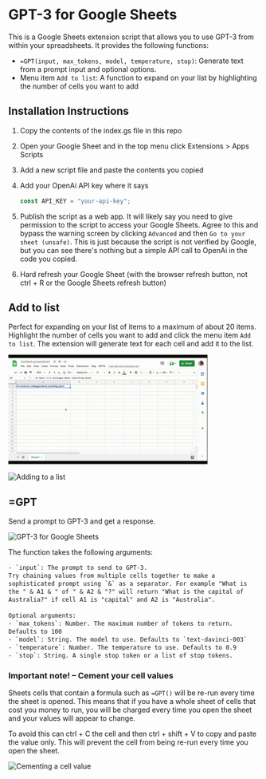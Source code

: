 # GPT-3 for Google Sheets

This is a Google Sheets extension script that allows you to use GPT-3 from within your spreadsheets. It provides the following functions:

- `=GPT(input, max_tokens, model, temperature, stop)`: Generate text from a prompt input and optional options.
- Menu item `Add to list`: A function to expand on your list by highlighting the number of cells you want to add


## Installation Instructions

 1. Copy the contents of the index.gs file in this repo

 2. Open your Google Sheet and in the top menu click Extensions > Apps Scripts

 3. Add a new script file and paste the contents you copied

 4. Add your OpenAi API key where it says
    ```javascript
    const API_KEY = "your-api-key";

 5. Publish the script as a web app. It will likely say you need to give permission to the script to access your Google Sheets. Agree to this and bypass the warning screen by clicking `Advanced` and then `Go to your sheet (unsafe)`. This is just because the script is not verified by Google, but you can see there's nothing but a simple API call to OpenAi in the code you copied.

 6. Hard refresh your Google Sheet (with the browser refresh button, not ctrl + R or the Google Sheets refresh button)


## Add to list

 Perfect for expanding on your list of items to a maximum of about 20 items. Highlight the number of cells you want to add and click the menu item `Add to list`. The extension will generate text for each cell and add it to the list. 

 <img src="/demo-gifs/Adding%20to%20list%20with%20GPT-3.gif?raw=true" width="400px">

 ![Adding to a list](https://jzkobrxiuflwbfcatllm.supabase.co/storage/v1/object/public/documentation/gifs/Adding%20to%20list%20with%20GPT-3.gif)



 ## =GPT

 Send a prompt to GPT-3 and get a response. 

 ![GPT-3 for Google Sheets](https://jzkobrxiuflwbfcatllm.supabase.co/storage/v1/object/public/documentation/gifs/=GPT.gif)

 The function takes the following arguments:

    - `input`: The prompt to send to GPT-3. 
    Try chaining values from multiple cells together to make a sophisticated prompt using `&` as a separator. For example "What is the " & A1 & " of " & A2 & "?" will return "What is the capital of Australia?" if cell A1 is "capital" and A2 is "Australia".

    Optional arguments:
    - `max_tokens`: Number. The maximum number of tokens to return. Defaults to 100
    - `model`: String. The model to use. Defaults to `text-davinci-003`
    - `temperature`: Number. The temperature to use. Defaults to 0.9
    - `stop`: String. A single stop token or a list of stop tokens.


 ### Important note! – Cement your cell values

 Sheets cells that contain a formula such as `=GPT()` will be re-run every time the sheet is opened. This means that if you have a whole sheet of cells that cost you money to run, you will be charged every time you open the sheet and your values will appear to change.

 To avoid this can ctrl + C the cell and then ctrl + shift + V to copy and paste the value only. This will prevent the cell from being re-run every time you open the sheet.

 ![Cementing a cell value](https://jzkobrxiuflwbfcatllm.supabase.co/storage/v1/object/public/documentation/gifs/Making%20solid%20values.gif)